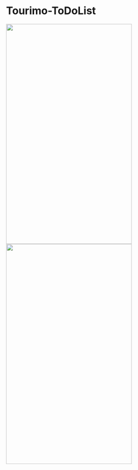 # Tourimo-ToDoList

<img src="https://user-images.githubusercontent.com/70535911/91941265-2e47bd80-ed0e-11ea-84e8-91c9f201eb36.png" height="600" width="342" align="left"> <img src="https://user-images.githubusercontent.com/70535911/91941356-5800e480-ed0e-11ea-89fa-868de24f2611.png" height="600" width="342" align="center">

